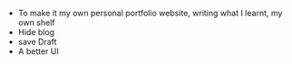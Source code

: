 - To make it my own personal portfolio website, writing what I learnt, my own shelf
- Hide blog
- save Draft
- A better UI
